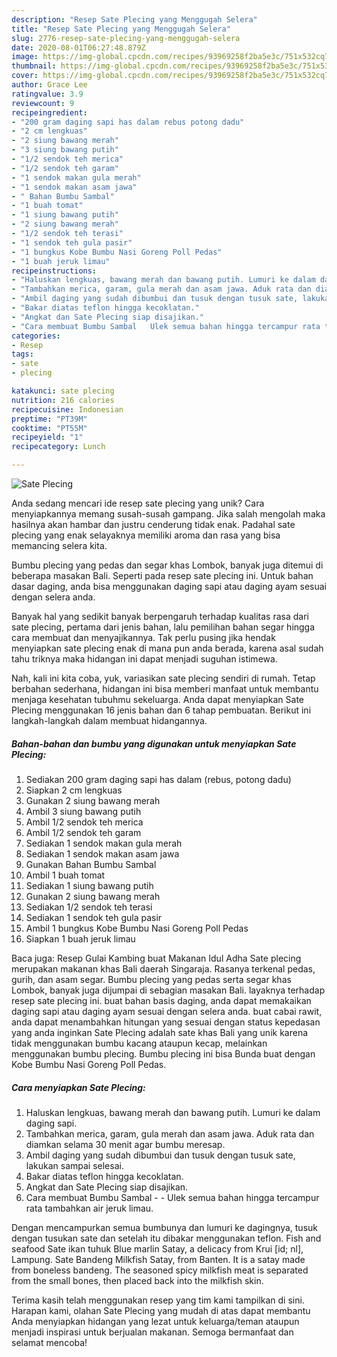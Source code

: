 ```yaml
---
description: "Resep Sate Plecing yang Menggugah Selera"
title: "Resep Sate Plecing yang Menggugah Selera"
slug: 2776-resep-sate-plecing-yang-menggugah-selera
date: 2020-08-01T06:27:48.879Z
image: https://img-global.cpcdn.com/recipes/93969258f2ba5e3c/751x532cq70/sate-plecing-foto-resep-utama.jpg
thumbnail: https://img-global.cpcdn.com/recipes/93969258f2ba5e3c/751x532cq70/sate-plecing-foto-resep-utama.jpg
cover: https://img-global.cpcdn.com/recipes/93969258f2ba5e3c/751x532cq70/sate-plecing-foto-resep-utama.jpg
author: Grace Lee
ratingvalue: 3.9
reviewcount: 9
recipeingredient:
- "200 gram daging sapi has dalam rebus potong dadu"
- "2 cm lengkuas"
- "2 siung bawang merah"
- "3 siung bawang putih"
- "1/2 sendok teh merica"
- "1/2 sendok teh garam"
- "1 sendok makan gula merah"
- "1 sendok makan asam jawa"
- " Bahan Bumbu Sambal"
- "1 buah tomat"
- "1 siung bawang putih"
- "2 siung bawang merah"
- "1/2 sendok teh terasi"
- "1 sendok teh gula pasir"
- "1 bungkus Kobe Bumbu Nasi Goreng Poll Pedas"
- "1 buah jeruk limau"
recipeinstructions:
- "Haluskan lengkuas, bawang merah dan bawang putih. Lumuri ke dalam daging sapi."
- "Tambahkan merica, garam, gula merah dan asam jawa. Aduk rata dan diamkan selama 30 menit agar bumbu meresap."
- "Ambil daging yang sudah dibumbui dan tusuk dengan tusuk sate, lakukan sampai selesai."
- "Bakar diatas teflon hingga kecoklatan."
- "Angkat dan Sate Plecing siap disajikan."
- "Cara membuat Bumbu Sambal   Ulek semua bahan hingga tercampur rata tambahkan air jeruk limau."
categories:
- Resep
tags:
- sate
- plecing

katakunci: sate plecing 
nutrition: 216 calories
recipecuisine: Indonesian
preptime: "PT39M"
cooktime: "PT55M"
recipeyield: "1"
recipecategory: Lunch

---
```



![Sate Plecing](https://img-global.cpcdn.com/recipes/93969258f2ba5e3c/751x532cq70/sate-plecing-foto-resep-utama.jpg)

Anda sedang mencari ide resep sate plecing yang unik? Cara menyiapkannya memang susah-susah gampang. Jika salah mengolah maka hasilnya akan hambar dan justru cenderung tidak enak. Padahal sate plecing yang enak selayaknya memiliki aroma dan rasa yang bisa memancing selera kita.

Bumbu plecing yang pedas dan segar khas Lombok, banyak juga ditemui di beberapa masakan Bali. Seperti pada resep sate plecing ini. Untuk bahan dasar daging, anda bisa menggunakan daging sapi atau daging ayam sesuai dengan selera anda.

Banyak hal yang sedikit banyak berpengaruh terhadap kualitas rasa dari sate plecing, pertama dari jenis bahan, lalu pemilihan bahan segar hingga cara membuat dan menyajikannya. Tak perlu pusing jika hendak menyiapkan sate plecing enak di mana pun anda berada, karena asal sudah tahu triknya maka hidangan ini dapat menjadi suguhan istimewa.


Nah, kali ini kita coba, yuk, variasikan sate plecing sendiri di rumah. Tetap berbahan sederhana, hidangan ini bisa memberi manfaat untuk membantu menjaga kesehatan tubuhmu sekeluarga. Anda dapat menyiapkan Sate Plecing menggunakan 16 jenis bahan dan 6 tahap pembuatan. Berikut ini langkah-langkah dalam membuat hidangannya.

<!--inarticleads1-->

##### Bahan-bahan dan bumbu yang digunakan untuk menyiapkan Sate Plecing:

1. Sediakan 200 gram daging sapi has dalam (rebus, potong dadu)
1. Siapkan 2 cm lengkuas
1. Gunakan 2 siung bawang merah
1. Ambil 3 siung bawang putih
1. Ambil 1/2 sendok teh merica
1. Ambil 1/2 sendok teh garam
1. Sediakan 1 sendok makan gula merah
1. Sediakan 1 sendok makan asam jawa
1. Gunakan  Bahan Bumbu Sambal
1. Ambil 1 buah tomat
1. Sediakan 1 siung bawang putih
1. Gunakan 2 siung bawang merah
1. Sediakan 1/2 sendok teh terasi
1. Sediakan 1 sendok teh gula pasir
1. Ambil 1 bungkus Kobe Bumbu Nasi Goreng Poll Pedas
1. Siapkan 1 buah jeruk limau


Baca juga: Resep Gulai Kambing buat Makanan Idul Adha Sate plecing merupakan makanan khas Bali daerah Singaraja. Rasanya terkenal pedas, gurih, dan asam segar. Bumbu plecing yang pedas serta segar khas Lombok, banyak juga dijumpai di sebagian masakan Bali. layaknya terhadap resep sate plecing ini. buat bahan basis daging, anda dapat memakaikan daging sapi atau daging ayam sesuai dengan selera anda. buat cabai rawit, anda dapat menambahkan hitungan yang sesuai dengan status kepedasan yang anda inginkan Sate Plecing adalah sate khas Bali yang unik karena tidak menggunakan bumbu kacang ataupun kecap, melainkan menggunakan bumbu plecing. Bumbu plecing ini bisa Bunda buat dengan Kobe Bumbu Nasi Goreng Poll Pedas. 

<!--inarticleads2-->

##### Cara menyiapkan Sate Plecing:

1. Haluskan lengkuas, bawang merah dan bawang putih. Lumuri ke dalam daging sapi.
1. Tambahkan merica, garam, gula merah dan asam jawa. Aduk rata dan diamkan selama 30 menit agar bumbu meresap.
1. Ambil daging yang sudah dibumbui dan tusuk dengan tusuk sate, lakukan sampai selesai.
1. Bakar diatas teflon hingga kecoklatan.
1. Angkat dan Sate Plecing siap disajikan.
1. Cara membuat Bumbu Sambal -  -  Ulek semua bahan hingga tercampur rata tambahkan air jeruk limau.


Dengan mencampurkan semua bumbunya dan lumuri ke dagingnya, tusuk dengan tusukan sate dan setelah itu dibakar menggunakan teflon. Fish and seafood Sate ikan tuhuk Blue marlin Satay, a delicacy from Krui [id; nl], Lampung. Sate Bandeng Milkfish Satay, from Banten. It is a satay made from boneless bandeng. The seasoned spicy milkfish meat is separated from the small bones, then placed back into the milkfish skin. 

Terima kasih telah menggunakan resep yang tim kami tampilkan di sini. Harapan kami, olahan Sate Plecing yang mudah di atas dapat membantu Anda menyiapkan hidangan yang lezat untuk keluarga/teman ataupun menjadi inspirasi untuk berjualan makanan. Semoga bermanfaat dan selamat mencoba!
